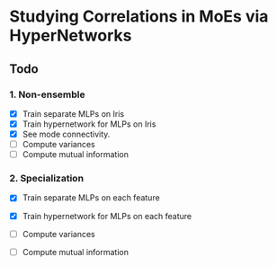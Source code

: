 # Studying Correlations in MoEs via HyperNetworks

## Todo

### 1. Non-ensemble

- [x] Train separate MLPs on Iris
- [x] Train hypernetwork for MLPs on Iris
- [x] See mode connectivity.
- [ ] Compute variances
- [ ] Compute mutual information

### 2. Specialization

- [x] Train separate MLPs on each feature
- [x] Train hypernetwork for MLPs on each feature
- [ ] Compute variances
- [ ] Compute mutual information

